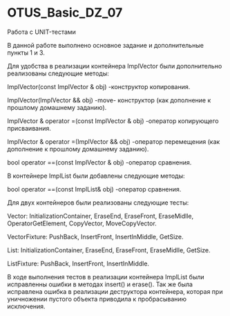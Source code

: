 # OTUS_Basic_DZ_07
Работа с UNIT-тестами

В данной работе выполнено основное задание и дополнительные пункты 1 и 3.

Для удобства в реализации контейнера ImplVector были дополнительно реализованы следующие методы:

ImplVector(const ImplVector <T>& obj) -конструктор копирования.
  
ImplVector(ImplVector <T>&& obj)  -move- конструктор (как дополнение к прошлому домашнему заданию).
  
ImplVector <T>& operator =(const  ImplVector <T>& obj)  -оператор копирующего присваивания.
  
ImplVector <T>& operator =(ImplVector <T>&& obj)  -оператор перемещения (как дополнение к прошлому домашнему заданию).
  
bool operator ==(const ImplVector <T>& obj) -оператор сравнения.

В контейнере ImplList были добавлены следующие методы:
  
bool operator ==(const ImplList& obj) -оператор сравнения.
  

Для двух контейнеров были реализованы следующие тесты:
  
  Vector:
InitializationContainer,
EraseEnd,
EraseFront,
EraseMidlle,
OperatorGetElement,
CopyVector,
MoveCopyVector.
  
 VectorFixture:
PushBack,
InsertFront,
InsertInMiddle,
GetSize.
  
 List:
InitializationContainer,
EraseEnd,
EraseFront,
EraseMidlle,
GetSize.
  
 ListFixture:
PushBack,
InsertFront,
InsertInMiddle.
  
  
В ходе выполнения тестов в реализации контейнера ImplList были исправленны ошибки в методах insert() и erase().
Так же была исправлена ошибка в реализации деструктора контейнера, которая при уничножении пустого объекта приводила к пробрасыванию исключения. 
